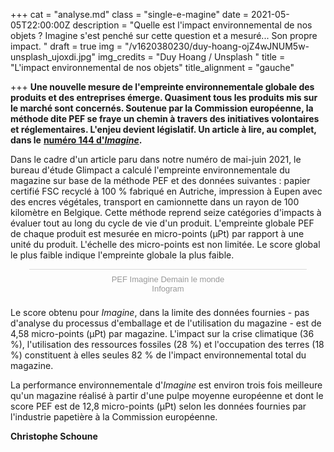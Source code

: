 +++
cat = "analyse.md"
class = "single-e-magine"
date = 2021-05-05T22:00:00Z
description = "Quelle est l'impact environnemental de nos objets ? Imagine s'est penché sur cette question et a mesuré... Son propre impact. "
draft = true
img = "/v1620380230/duy-hoang-ojZ4wJNUM5w-unsplash_ujoxdi.jpg"
img_credits = "Duy Hoang / Unsplash "
title = "L'impact environnemental de nos objets"
title_alignment = "gauche"

+++
**Une nouvelle mesure de l'empreinte environnementale globale des produits et des entreprises émerge. Quasiment tous les produits mis sur le marché sont concernés. Soutenue par la Commission européenne, la méthode dite PEF se fraye un chemin à travers des initiatives volontaires et réglementaires. L'enjeu devient législatif. Un article à lire, au complet, dans le** [**numéro 144 d'_Imagine_**](https://kiosque.imagine-magazine.com/)**.**

Dans le cadre d'un article paru dans notre numéro de mai-juin 2021, le bureau d'étude Glimpact a calculé l'empreinte environnementale du magazine sur base de la méthode PEF et des données suivantes : papier certifié FSC recyclé à 100 % fabriqué en Autriche, impression à Eupen avec des encres végétales, transport en camionnette dans un rayon de 100 kilomètre en Belgique. Cette méthode reprend seize catégories d'impacts à évaluer tout au long du cycle de vie d'un produit. L'empreinte globale PEF de chaque produit est mesurée en micro-points (µPt) par rapport à une unité du produit. L'échelle des micro-points est non limitée. Le score global le plus faible indique l'empreinte globale la plus faible.

<align center> <script id="infogram_0_937b3bc0-cc69-4e07-8103-cc8906276f04" title="PEF Imagine Demain le monde" src="https://e.infogram.com/js/dist/embed.js?mu8" type="text/javascript"></script><div style="padding:8px 0;font-family:Arial!important;font-size:13px!important;line-height:15px!important;text-align:center;border-top:1px solid #dadada;margin:0 30px"><a href="https://infogram.com/937b3bc0-cc69-4e07-8103-cc8906276f04" style="color:#989898!important;text-decoration:none!important;" target="_blank">PEF Imagine Demain le monde</a><br><a href="https://infogram.com" style="color:#989898!important;text-decoration:none!important;" target="_blank" rel="nofollow">Infogram</a></div> 

Le score obtenu pour _Imagine_, dans la limite des données fournies - pas d'analyse du processus d'emballage et de l'utilisation du magazine - est de 4,58 micro-points (µPt) par magazine. L'impact sur la crise climatique (36 %), l'utilisation des ressources fossiles (28 %) et l'occupation des terres (18 %) constituent à elles seules 82 % de l'impact environnemental total du magazine.

La performance environnementale d'_Imagine_ est environ trois fois meilleure qu'un magazine réalisé à partir d'une pulpe moyenne européenne et dont le score PEF est de 12,8 micro-points (µPt) selon les données fournies par l'industrie papetière à la Commission européenne.

**Christophe Schoune**